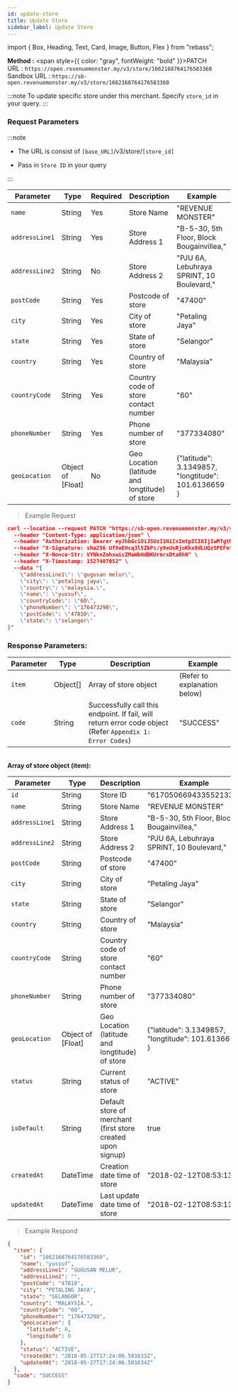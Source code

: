 ```yaml
---
id: update-store
title: Update Store
sidebar_label: Update Store
---
```


import { Box, Heading, Text, Card, Image, Button, Flex } from "rebass";

**Method :** <span style={{ color: "gray", fontWeight: "bold" }}>PATCH</span><br/>
URL : `https://open.revenuemonster.my/v3/store/1662168764176583360`<br/>
Sandbox URL : `https://sb-open.revenuemonster.my/v3/store/1662168764176583360`

:::note
To update specific store under this merchant. Specify `store_id` in your query.
:::

### Request Parameters

:::note

- The URL is consist of `[base_URL]`/v3/store/`[store_id]`

- Pass in `Store ID` in your query

:::

| Parameter      | Type              | Required | Description                                     | Example                                             |
| -------------- | ----------------- | -------- | ----------------------------------------------- | --------------------------------------------------- |
| `name`         | String            | Yes      | Store Name                                      | "REVENUE MONSTER"                                   |
| `addressLine1` | String            | Yes      | Store Address 1                                 | "B-5-30, 5th Floor, Block Bougainvillea,"           |
| `addressLine2` | String            | No       | Store Address 2                                 | "PJU 6A, Lebuhraya SPRINT, 10 Boulevard,"           |
| `postCode`     | String            | Yes      | Postcode of store                               | "47400"                                             |
| `city`         | String            | Yes      | City of store                                   | "Petaling Jaya"                                     |
| `state`        | String            | Yes      | State of store                                  | "Selangor"                                          |
| `country`      | String            | Yes      | Country of store                                | "Malaysia"                                          |
| `countryCode`  | String            | Yes      | Country code of store contact number            | "60"                                                |
| `phoneNumber`  | String            | Yes      | Phone number of store                           | "377334080"                                         |
| `geoLocation`  | Object of [Float] | No       | Geo Location (latitude and longtitude) of store | {"latitude": 3.1349857, "longtitude": 101.6136659 } |

> Example Request

```json
curl --location --request PATCH "https://sb-open.revenuemonster.my/v3/store/1662168764176583360" \
  --header "Content-Type: application/json" \
  --header "Authorization: Bearer eyJhbGciOiJSUzI1NiIsImtpZCI6IjIwMTgtMDMtMTMiLCJ0eXAiOiJKV1QifQ.eyJhdWQiOlsiKiJdLCJleHAiOjE1MjE2MjkyNTYsImlhdCI6MTUyMTYyMjA1NywiaXNzIjoiaHR0cHM6Ly9zYi1vYXV0aC5yZXZlbnVlbW9uc3Rlci5teSIsImp0aSI6IkVod0tFRTlCZFhSb1FXTmpaWE56Vkc5clpXNFF5cmYza3EzTDY4QnoiLCJuYmYiOjE1MjE2MjIwNTcsInN1YiI6IkVoUUtDRTFsY21Ob1lXNTBFSlhWemQzd3JhcVRPUklRQ2dSVmMyVnlFSXlKcUl6dnlNUFZjUSJ9.dJknY9MZHLNrKx1p7gZxS0_oA3uXLWplDU1r1dpwxIbmdB6yw4tQBTXKlWArDfKLlBDn6v22_gT5Px7sdCMj7e5M9eRoJoMnoPnslgYpmJJ5kjqAbKU7dUxKb1OzFLrvmtSK9r-FRLVtMFHioWYpwgSvSPBgZ6lAYkUyDzH7aKadFYtQcBuJR0hlq2CXtP0mzbHOeu2q6giONf3E5-XqS8lLRtuHPAbJ7_YFwo0Oe2zc6h05IOocmx_NvBVPfDBnuygTU063h70Q987MYeGDV_Os4N6N_I4b-GoHprEPtmntB1RJPrFrY28hvvoUfDHXHZVXT1GlrsozrkWV4EjbTw" \
  --header "X-Signature: sha256 Uf8oEHcq3l5ZkPc/y9eUsRjoKkx0dLUQz5PEFntWUZcR4A0DYdtQ9+VTx5Rq4e4XsRVp+4KZb4cwpDfzPABCZA==" \
  --header "X-Nonce-Str: VYNknZohxwicZMaWbNdBKUrnrxDtaRhN" \
  --header "X-Timestamp: 1527407052" \
  --data "{
	\"addressLine1\": \"gugusan melur\",
    \"city\": \"petaling jaya\",
    \"country\": \"malaysia.\",
    \"name\": \"yussuf\",
    \"countryCode\": \"60\",
    \"phoneNumber\": \"176473298\",
    \"postCode\": \"47810\",
    \"state\": \"selangor\"
}"
```

### Response Parameters:

| Parameter | Type     | Description                                                                                               | Example                      |
| --------- | -------- | --------------------------------------------------------------------------------------------------------- | ---------------------------- |
| `item`    | Object[] | Array of store object                                                                                     | (Refer to explanation below) |
| `code`    | String   | Successfully call this endpoint. If fail, will return error code object (Refer `Appendix 1: Error Codes`) | "SUCCESS"                    |

<br/>
<strong>Array of store object (item):</strong>

| Parameter      | Type              | Description                                                 | Example                                             |
| -------------- | ----------------- | ----------------------------------------------------------- | --------------------------------------------------- |
| `id`           | String            | Store ID                                                    | "6170506694335521334"                               |
| `name`         | String            | Store Name                                                  | "REVENUE MONSTER"                                   |
| `addressLine1` | String            | Store Address 1                                             | "B-5-30, 5th Floor, Block Bougainvillea,"           |
| `addressLine2` | String            | Store Address 2                                             | "PJU 6A, Lebuhraya SPRINT, 10 Boulevard,"           |
| `postCode`     | String            | Postcode of store                                           | "47400"                                             |
| `city`         | String            | City of store                                               | "Petaling Jaya"                                     |
| `state`        | String            | State of store                                              | "Selangor"                                          |
| `country`      | String            | Country of store                                            | "Malaysia"                                          |
| `countryCode`  | String            | Country code of store contact number                        | "60"                                                |
| `phoneNumber`  | String            | Phone number of store                                       | "377334080"                                         |
| `geoLocation`  | Object of [Float] | Geo Location (latitude and longtitude) of store             | {"latitude": 3.1349857, "longtitude": 101.6136659 } |
| `status`       | String            | Current status of store                                     | "ACTIVE"                                            |
| `isDefault`    | String            | Default store of merchant (first store created upon signup) | true                                                |
| `createdAt`    | DateTime          | Creation date time of store                                 | "2018-02-12T08:53:13Z"                              |
| `updatedAt`    | DateTime          | Last update date time of store                              | "2018-02-12T08:53:13Z"                              |

> Example Respond

```json
{
  "item": {
    "id": "1662168764176583360",
    "name": "yussuf",
    "addressLine1": "GUGUSAN MELUR",
    "addressLine2": "",
    "postCode": "47810",
    "city": "PETALING JAYA",
    "state": "SELANGOR",
    "country": "MALAYSIA.",
    "countryCode": "60",
    "phoneNumber": "176473298",
    "geoLocation": {
      "latitude": 0,
      "longitude": 0
    },
    "status": "ACTIVE",
    "createdAt": "2018-05-27T17:24:06.501633Z",
    "updatedAt": "2018-05-27T17:24:06.501634Z"
  },
  "code": "SUCCESS"
}
```
